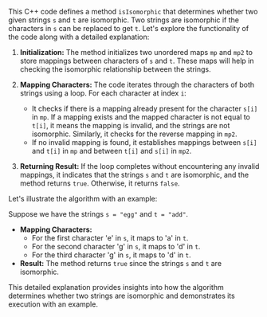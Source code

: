 This C++ code defines a method `isIsomorphic` that determines whether two given strings `s` and `t` are isomorphic. Two strings are isomorphic if the characters in `s` can be replaced to get `t`. Let's explore the functionality of the code along with a detailed explanation:

1. **Initialization:** The method initializes two unordered maps `mp` and `mp2` to store mappings between characters of `s` and `t`. These maps will help in checking the isomorphic relationship between the strings.

2. **Mapping Characters:** The code iterates through the characters of both strings using a loop. For each character at index `i`:
    - It checks if there is a mapping already present for the character `s[i]` in `mp`. If a mapping exists and the mapped character is not equal to `t[i]`, it means the mapping is invalid, and the strings are not isomorphic. Similarly, it checks for the reverse mapping in `mp2`.
    - If no invalid mapping is found, it establishes mappings between `s[i]` and `t[i]` in `mp` and between `t[i]` and `s[i]` in `mp2`.

3. **Returning Result:** If the loop completes without encountering any invalid mappings, it indicates that the strings `s` and `t` are isomorphic, and the method returns `true`. Otherwise, it returns `false`.

Let's illustrate the algorithm with an example:

Suppose we have the strings `s = "egg"` and `t = "add"`.

- **Mapping Characters:**
    - For the first character 'e' in `s`, it maps to 'a' in `t`.
    - For the second character 'g' in `s`, it maps to 'd' in `t`.
    - For the third character 'g' in `s`, it maps to 'd' in `t`.
- **Result:** The method returns `true` since the strings `s` and `t` are isomorphic.

This detailed explanation provides insights into how the algorithm determines whether two strings are isomorphic and demonstrates its execution with an example.
